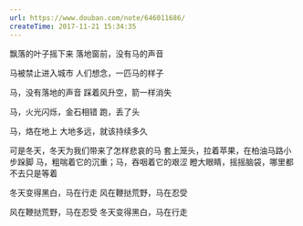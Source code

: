 ```yaml
---
url: https://www.douban.com/note/646011686/
createTime: 2017-11-21 15:34:35
---
```


飘落的叶子摇下来
落地窗前，没有马的声音

马被禁止进入城市
人们想念，一匹马的样子

马，没有落地的声音
踩着风升空，箭一样消失

马，火光闪烁，金石相错
跑，丢了头

马，烙在地上
大地多远，就该持续多久

可是冬天，冬天为我们带来了怎样悲哀的马
套上笼头，拉着苹果，在柏油马路小步跺脚
马，粗喘着它的沉重；马，吞咽着它的艰涩
瞪大眼睛，摇摇脑袋，哪里都不去只是等着 
 
冬天变得黑白，马在行走
风在鞭挞荒野，马在忍受

风在鞭挞荒野，马在忍受
冬天变得黑白，马在行走